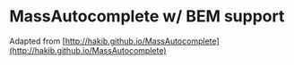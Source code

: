 MassAutocomplete w/ BEM support
================

Adapted from [http://hakib.github.io/MassAutocomplete](http://hakib.github.io/MassAutocomplete)
